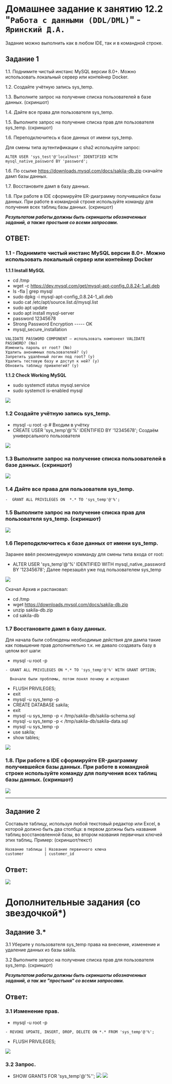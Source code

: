 # Домашнее задание к занятию 12.2 "`Работа с данными (DDL/DML)`" - `Яринский Д.А.`

Задание можно выполнить как в любом IDE, так и в командной строке.

## Задание 1

1.1. Поднимите чистый инстанс MySQL версии 8.0+. Можно использовать локальный сервер или контейнер Docker.

1.2. Создайте учётную запись sys_temp.

1.3. Выполните запрос на получение списка пользователей в базе данных. (скриншот)

1.4. Дайте все права для пользователя sys_temp.

1.5. Выполните запрос на получение списка прав для пользователя sys_temp. (скриншот)

1.6. Переподключитесь к базе данных от имени sys_temp.

Для смены типа аутентификации с sha2 используйте запрос:

```
ALTER USER 'sys_test'@'localhost' IDENTIFIED WITH mysql_native_password BY 'password';
```
1.6. По ссылке https://downloads.mysql.com/docs/sakila-db.zip скачайте дамп базы данных.

1.7. Восстановите дамп в базу данных.

1.8. При работе в IDE сформируйте ER-диаграмму получившейся базы данных. При работе в командной строке используйте команду для получения всех таблиц базы данных. (скриншот)

***Результатом работы должны быть скриншоты обозначенных заданий, а также простыня со всеми запросами.***

## ОТВЕТ:

### 1.1 - Поднимите чистый инстанс MySQL версии 8.0+. Можно использовать локальный сервер или контейнер Docker

**1.1.1 Install MySQL**
- cd /tmp
- wget -c https://dev.mysql.com/get/mysql-apt-config_0.8.24-1_all.deb
- ls -fla | grep mysql
- sudo dpkg -i mysql-apt-config_0.8.24-1_all.deb
- sudo cat /etc/apt/source.list.d/mysql.list
- sudo apt update
- sudo apt install mysql-server
- password 12345678
- Strong Password Encryption ----- OK
- mysql_secure_installation
```
VALIDATE PASSWORD COMPONENT — использовать компонент VALIDATE PASSWORD? (No)
Изменить пароль от root? (No)
Удалить анонимных пользователей? (y)
Запретить удалённый логин под root? (y)
Удалить тестовую базу и доступ к ней? (y)
Обновить таблицу привилегий? (y)
```

**1.1.2 Check Working MySQL**
- sudo systemctl status mysql.service
- sudo systemctl is-enabled mysql

![](img/1.1.png)

### 1.2 Создайте учётную запись sys_temp.

- mysql -u root -p # Входим в учётку
- CREATE USER 'sys_temp'@'%' IDENTIFIED BY '12345678'; Создаём универсального пользователя 

![](img/1.2.png)

### 1.3 Выполните запрос на получение списка пользователей в базе данных. (скриншот)

![](img/1.3.png)

### 1.4 Дайте все права для пользователя sys_temp.

```
-  GRANT ALL PRIVILEGES ON  *.* TO 'sys_temp'@'%';
```

### 1.5 Выполните запрос на получение списка прав для пользователя sys_temp. (скриншот)

![](img/1.5.png)

### 1.6 Переподключитесь к базе данных от имени sys_temp.

Заранее ввёл рекомендуемую комманду для смены типа входа от root:
- ALTER USER 'sys_temp'@'%' IDENTIFIED WITH mysql_native_password BY '12345678';
Далее перезашёл уже под пользователем sys_temp

![](img/1.6.png)

Скачал Архив и распаковал:
 - cd /tmp
 - wget https://downloads.mysql.com/docs/sakila-db.zip
 - unzip sakila-db.zip
 - cd sakila-db

### 1.7 Восстановите дамп в базу данных.

Для начала были соблюдены необходимые действия для дампа такие как повышение прав дополнительно т.к. не давало создавать базу в целом вот шаги:

- mysql -u root -p
```
- GRANT ALL PRIVILEGES ON *.* TO 'sys_temp'@'%' WITH GRANT OPTION; 

  Вначале были проблемы, потом понял почему и исправил
```
- FLUSH PRIVILEGES;           
- exit
- mysql -u sys_temp -p
- CREATE DATABASE sakila;     
- exit
- mysql -u sys_temp -p < /tmp/sakila-db/sakila-schema.sql
- mysql -u sys_temp -p < /tmp/sakila-db/sakila-data.sql
- mysql -u sys_temp -p
- use sakila;
- show tables;

![](img/1.7.png)

### 1.8. При работе в IDE сформируйте ER-диаграмму получившейся базы данных. При работе в командной строке используйте команду для получения всех таблиц базы данных. (скриншот)

![](img/1.8.png)

---
## Задание 2 

Составьте таблицу, используя любой текстовый редактор или Excel, в которой должно быть два столбца: в первом должны быть названия таблиц восстановленной базы, во втором названия первичных ключей этих таблиц. Пример: (скриншот/текст)

```
Название таблицы | Название первичного ключа
customer         | customer_id
```

## Ответ:

![](img/1.9.png)

# Дополнительные задания (со звездочкой*)

## Задание 3.*

3.1 Уберите у пользователя sys_temp права на внесение, изменение и удаление данных из базы sakila.

3.2 Выполните запрос на получение списка прав для пользователя sys_temp. (скриншот)

***Результатом работы должны быть скриншоты обозначенных заданий, а так же "простыня" со всеми запросами.***

## Ответ:

### 3.1 Изменение прав.

- mysql -u root -p
```
- REVOKE UPDATE, INSERT, DROP, DELETE ON *.* FROM 'sys_temp'@'%';
```
- FLUSH PRIVILEGES;

![](img/3.1.png)

### 3.2 Запрос.

- SHOW GRANTS FOR 'sys_temp'@'%'';
![](img/3.2.1.png)
![](img/3.2.2.png)